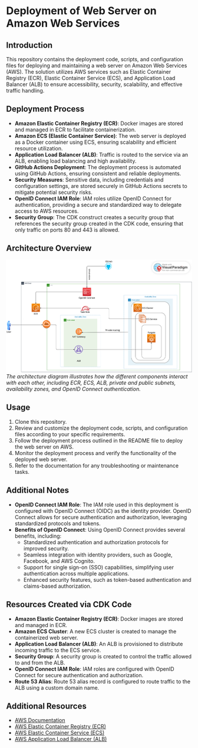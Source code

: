# Deployment of Web Server on Amazon Web Services

## Introduction
This repository contains the deployment code, scripts, and configuration files for deploying and maintaining a web server on Amazon Web Services (AWS). The solution utilizes AWS services such as Elastic Container Registry (ECR), Elastic Container Service (ECS), and Application Load Balancer (ALB) to ensure accessibility, security, scalability, and effective traffic handling.

## Deployment Process
- **Amazon Elastic Container Registry (ECR)**: Docker images are stored and managed in ECR to facilitate containerization.
- **Amazon ECS (Elastic Container Service)**: The web server is deployed as a Docker container using ECS, ensuring scalability and efficient resource utilization.
- **Application Load Balancer (ALB)**: Traffic is routed to the service via an ALB, enabling load balancing and high availability.
- **GitHub Actions Deployment**: The deployment process is automated using GitHub Actions, ensuring consistent and reliable deployments.
- **Security Measures**: Sensitive data, including credentials and configuration settings, are stored securely in GitHub Actions secrets to mitigate potential security risks.
- **OpenID Connect IAM Role**: IAM roles utilize OpenID Connect for authentication, providing a secure and standardized way to delegate access to AWS resources.
- **Security Group**: The CDK construct creates a security group that references the security group created in the CDK code, ensuring that only traffic on ports 80 and 443 is allowed.

## Architecture Overview
![Architecture Diagram](./webapp.png)
*The architecture diagram illustrates how the different components interact with each other, including ECR, ECS, ALB, private and public subnets, availability zones, and OpenID Connect authentication.*

## Usage
1. Clone this repository.
2. Review and customize the deployment code, scripts, and configuration files according to your specific requirements.
3. Follow the deployment process outlined in the README file to deploy the web server on AWS.
4. Monitor the deployment process and verify the functionality of the deployed web server.
5. Refer to the documentation for any troubleshooting or maintenance tasks.

## Additional Notes
- **OpenID Connect IAM Role**: The IAM role used in this deployment is configured with OpenID Connect (OIDC) as the identity provider. OpenID Connect allows for secure authentication and authorization, leveraging standardized protocols and tokens.
- **Benefits of OpenID Connect**: Using OpenID Connect provides several benefits, including:
  - Standardized authentication and authorization protocols for improved security.
  - Seamless integration with identity providers, such as Google, Facebook, and AWS Cognito.
  - Support for single sign-on (SSO) capabilities, simplifying user authentication across multiple applications.
  - Enhanced security features, such as token-based authentication and claims-based authorization.

## Resources Created via CDK Code
- **Amazon Elastic Container Registry (ECR)**: Docker images are stored and managed in ECR.
- **Amazon ECS Cluster**: A new ECS cluster is created to manage the containerized web server.
- **Application Load Balancer (ALB)**: An ALB is provisioned to distribute incoming traffic to the ECS service.
- **Security Group**: A security group is created to control the traffic allowed to and from the ALB.
- **OpenID Connect IAM Role**: IAM roles are configured with OpenID Connect for secure authentication and authorization.
- **Route 53 Alias**: Route 53 alias record is configured to route traffic to the ALB using a custom domain name.

## Additional Resources
- [AWS Documentation](https://docs.aws.amazon.com/)
- [AWS Elastic Container Registry (ECR)](https://aws.amazon.com/ecr/)
- [AWS Elastic Container Service (ECS)](https://aws.amazon.com/ecs/)
- [AWS Application Load Balancer (ALB)](https://aws.amazon.com/elasticloadbalancing/)
